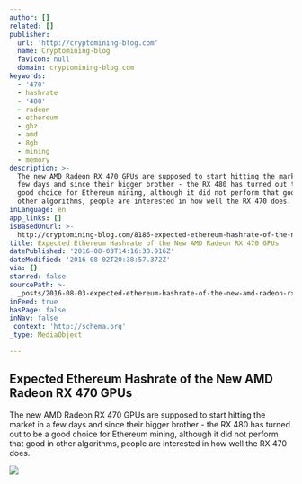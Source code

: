 ```yaml
---
author: []
related: []
publisher:
  url: 'http://cryptomining-blog.com'
  name: Cryptomining-blog
  favicon: null
  domain: cryptomining-blog.com
keywords:
  - '470'
  - hashrate
  - '480'
  - radeon
  - ethereum
  - ghz
  - amd
  - 8gb
  - mining
  - memory
description: >-
  The new AMD Radeon RX 470 GPUs are supposed to start hitting the market in a
  few days and since their bigger brother - the RX 480 has turned out to be a
  good choice for Ethereum mining, although it did not perform that good in
  other algorithms, people are interested in how well the RX 470 does.
inLanguage: en
app_links: []
isBasedOnUrl: >-
  http://cryptomining-blog.com/8186-expected-ethereum-hashrate-of-the-new-amd-radeon-rx-470-gpus/
title: Expected Ethereum Hashrate of the New AMD Radeon RX 470 GPUs
datePublished: '2016-08-03T14:16:38.916Z'
dateModified: '2016-08-02T20:38:57.372Z'
via: {}
starred: false
sourcePath: >-
  _posts/2016-08-03-expected-ethereum-hashrate-of-the-new-amd-radeon-rx-470-gpus.md
inFeed: true
hasPage: false
inNav: false
_context: 'http://schema.org'
_type: MediaObject

---
```

<article style=""><h1>Expected Ethereum Hashrate of the New AMD Radeon RX 470 GPUs</h1><p>The new AMD Radeon RX 470 GPUs are supposed to start hitting the market in a few days and since their bigger brother - the RX 480 has turned out to be a good choice for Ethereum mining, although it did not perform that good in other algorithms, people are interested in how well the RX 470 does.</p><img src="http://cryptomining-blog.com/wp-content/uploads/2016/08/amd-radeon-rx-470-8gb-eth-hashrate-580x422.jpg" /></article>